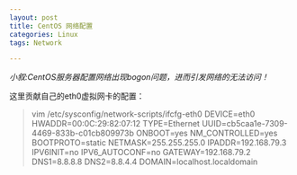 ```yaml
---
layout: post
title: CentOS 网络配置
categories: Linux
tags: Network

---
```


*小叙:CentOS服务器配置网络出现bogon问题，进而引发网络的无法访问！*

这里贡献自己的eth0虚拟网卡的配置：

>	vim /etc/sysconfig/network-scripts/ifcfg-eth0
	DEVICE=eth0
	HWADDR=00:0C:29:82:07:12
	TYPE=Ethernet
	UUID=cb5caa1e-7309-4469-833b-c01cb809973b
	ONBOOT=yes
	NM_CONTROLLED=yes
	BOOTPROTO=static
	NETMASK=255.255.255.0
	IPADDR=192.168.79.3
	IPV6INIT=no
	IPV6_AUTOCONF=no
	GATEWAY=192.168.79.2
	DNS1=8.8.8.8
	DNS2=8.8.4.4
	DOMAIN=localhost.localdomain
